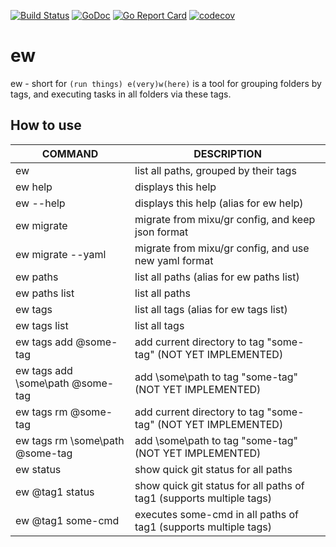 [![Build Status](https://travis-ci.com/kernle32dll/ew.svg?branch=master)](https://travis-ci.com/kernle32dll/ew)
[![GoDoc](https://godoc.org/github.com/kernle32dll/ew?status.svg)](http://godoc.org/github.com/kernle32dll/ew)
[![Go Report Card](https://goreportcard.com/badge/github.com/kernle32dll/ew)](https://goreportcard.com/report/github.com/kernle32dll/ew)
[![codecov](https://codecov.io/gh/kernle32dll/ew/branch/master/graph/badge.svg)](https://codecov.io/gh/kernle32dll/ew)

# ew

ew - short for `(run things) e(very)w(here)` is a tool for grouping folders by tags,
and executing tasks in all folders via these tags.

## How to use

COMMAND                           | DESCRIPTION
-------                           | ----
ew                                |   list all paths, grouped by their tags
ew help                           |   displays this help
ew --help                         |   displays this help (alias for ew help)
ew migrate                        |   migrate from mixu/gr config, and keep json format
ew migrate --yaml                 |   migrate from mixu/gr config, and use new yaml format
ew paths                          |   list all paths (alias for ew paths list)
ew paths list                     |   list all paths
ew tags                           |   list all tags (alias for ew tags list)
ew tags list                      |   list all tags
ew tags add @some-tag             |   add current directory to tag "some-tag" (NOT YET IMPLEMENTED)
ew tags add \some\path @some-tag  |   add \some\path to tag "some-tag" (NOT YET IMPLEMENTED)
ew tags rm @some-tag              |   add current directory to tag "some-tag" (NOT YET IMPLEMENTED)
ew tags rm \some\path @some-tag   |   add \some\path to tag "some-tag" (NOT YET IMPLEMENTED)
ew status                         |   show quick git status for all paths
ew @tag1 status                   |   show quick git status for all paths of tag1 (supports multiple tags)
ew @tag1 some-cmd                 |   executes some-cmd in all paths of tag1 (supports multiple tags)
